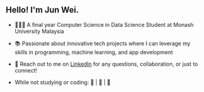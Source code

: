 ## Hello! I'm Jun Wei.

- 🧑🏻‍💻 A final year Computer Science in Data Science Student at Monash University Malaysia
- 📚 Passionate about innovative tech projects where I can leverage my skills in programming, machine learning, and app development
- 📨 Reach out to me on [LinkedIn](https://www.linkedin.com/in/wong-jun-wei-288055231/) for any questions, collaboration, or just to connect!

- While not studying or coding: 📖 | 🎷 | 🏀
